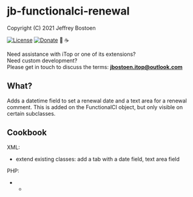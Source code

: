 # jb-functionalci-renewal
Copyright (C) 2021 Jeffrey Bostoen

[![License](https://img.shields.io/github/license/jbostoen/iTop-custom-extensions)](https://github.com/jbostoen/iTop-custom-extensions/blob/master/license.md)
[![Donate](https://img.shields.io/badge/Donate-PayPal-green.svg)](https://www.paypal.me/jbostoen)
🍻 ☕


Need assistance with iTop or one of its extensions?  
Need custom development?  
Please get in touch to discuss the terms: **jbostoen.itop@outlook.com**

## What?
Adds a datetime field to set a renewal date and a text area for a renewal comment. This is added on the FunctionalCI object, but only visible on certain subclasses.

## Cookbook

XML:
* extend existing classes: add a tab with a date field, text area field

PHP:
* -


